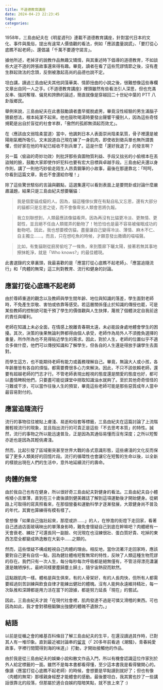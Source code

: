```yaml
---
title: 不道德教育講座
date: 2024-04-23 22:23:45
tags: 
categories:
---
```


1958年，三島由紀夫在《明星週刊》連載不道德教育講座，針對當代日本的文化、事件與風俗，提出有違常人價值觀的看法，例如「應該盡量說謊」、「要打從心底瞧不起老師」、還倡議「千萬不要遵守諾言」。

據他所述，老掉牙的說教作品無趣又矯情，與其重述時下倡導的道德教育，不如談些大逆不道的誇張故事還來得有趣。畢竟，讀者在看了這些荒謬情節之後，沒有產生群起效法的念頭，反倒被激起高尚的品德也說不定。

坦白講，讀過三島由紀夫其他詞藻華美、情節扭曲的小說之後，很難想像這些專欄文章出自同一人之手。《不道德教育講座》裡頭雖然有些看法引人深思，但也充滿反串、強詞奪理、偏見和誇飾的論述，簡直就像是穿越回二十世紀中葉的 PTT 八卦版鄉民。

<!-- more -->

舉例來說，三島由紀夫在此書鼓勵讀者盡早擺脫處男，畢竟沒性經驗的男生滿腦子猥褻想法，根本純潔不起來。他也鼓吹喝湯時要發出聲響干擾別人，因為這些奇怪規範是出自於盲從的社會羊群，「傲然的孤郎無須起而效尤」。

在〈應該由文弱陰柔當道〉當中，他諷刺日本人表面崇尚陰柔氣質，骨子裡還是被陽剛氣概所吸引。文末說道自己現在練了一身肌肉，即使收到徵兵單也無所謂畏懼，但好家在他的年紀已經收不到兵單了。這是什麼「還好我退了」的發言啊？

另一篇〈偷盜的奇妙功效〉則批評那些貪圖物質利益、手段又拙劣的小偷根本在丟盜賊的臉，鼓勵大家即使作奸犯科也要有宏大目標與卓越手段。三島由紀夫還以身作則，講了一則他巧妙偷走陌生人昂貴鋼筆的小故事，最後在那邊靠北：「呵呵，你看到這篇文章，我也不會還給你喔！」

除了這些驚世駭俗的言論與觀點，這選集還可以看到表面上是要問卦或討論什麼嚴肅議題，結果只是三島由紀夫想要曬貓：

> 我是個愛貓成癡的人。因為，貓這種傢伙實在有點自私又忘恩，還有大部分的貓都只是忘恩之徒，而不會像卑劣人類會恩將仇報。

> 我立刻聯想到，人類最應該像貓看齊。因為再沒有比貓更冷淡、更無情、更韌性，並且絕不任由人類擺弄的動物了！牠恐怕也是最不容易被催眠成功的動物吧。因此，我也想要模仿貓，盡量讓自己變得冷淡、薄情、麻木不仁、自主獨立……。而且，只在想吃魚的時候，才願意發出撒嬌的喵喵聲。

> 比如，有隻貓剛從廚房偷吃了一條魚，來到簷廊下曬太陽，接著若無其事地擦抹乾淨，就是「Who knows?」的最佳體現。

此書選錄的文章裏頭，我最喜歡的是「應當打從心底瞧不起老師」、「應當追隨流行」和「肉體的無常」這三則對教育、流行和健身的討論。

## 應當打從心底瞧不起老師

由於尊師重道的觀念以及教師與學生間年齡、地位與知識的落差，學生面對老師時，不免產生崇敬、害怕或依靠等感受。若這層關係僅止於知識的傳授也罷，可是某些教師的控制欲可能干預了學生的價值觀與人生抉擇，蔑視了個體決定自我前途的責任與權利。

老師在知識上未必全面，在情感上脫離青春期太遠，未必能設身處地體會學生的困擾。其次，決策的後果無論利弊都得由個人承受，老師作為局外人不須擔負選擇的重量，所作所為也不見得貼近學生的需求。因此，對於人生，老師的位置似乎不適合多做什麼，他們可以傳授知識和了解學生，但各自的人生還是得放手讓學生去面對。

而學生這方，也不能期待老師有能力或義務理解自己。畢竟，無論大人或小孩，各年齡層皆有各自的煩惱，都需要費很多心力來解決。因此，不只不該依賴老師，還要有超越老師的鬥志才行。不管老師表現出輕視的態度還是關愛的態度也好，都可以盡情睥睨他們，只要盡可能從課堂中撈取知識油水就夠了。至於其他奇奇怪怪的刁難或干涉，可以當作往後人生的預習，畢竟這些老師可能是那些惡質成年人當中最容易對付的。

## 應當追隨流行

流行的事物往往被貼上膚淺、易逝和俗套等標籤，三島由紀夫在這篇討論了上流階層輕視流行的現象，並且指出流行的可貴正是這些「不去思考本質」的特性。誠然，流行的事物之所以能迅速普及，正是因為其通俗易懂而沒有深度；之所以短暫亦逝也是因為其輕佻膚淺。

然而，比起引發了區域衝突甚至世界大戰的各式意識形態，這些膚淺的文化反而保留了更多人類美好的回憶片段。流行的循環性也會讓它在短暫的生命以後，以全新的樣貌出現在人們的生活中，意外地延續流行的壽命。

## 肉體的無常

由於我自己也有在健身，所以很好奇三島由紀夫對健身的看法。三島由紀夫自小體格矮小且單薄，直到在三十歲後讀到健美雜誌了解到這項運動後才開始健身。從網路上可取得的寫真照看來，在那個營養和運動科學才逐漸發展，大眾健身尚不普及的年代，其實也算練得有模有樣了。

曾想像「如果自己強壯起來，那麼或許……」的人，在慘澹的街燈下走回家，看著自己透過店面玻璃映出的單薄身影時，難免會懷疑自己到底在幹嘛吧？肉體總有一天會衰老、練壯了可還長同一副臉、何況現在也沒練很壯、蛋白質好貴、吃掉的東西怎麼全都變成熱逸散在大氣中……之類的。

然而，這些懷疑不構成輕視自己肉體的理由。相反地，當你流著汗走回家時，應該要對自己更有自信一點，因為健壯體格短暫無常的特性，反映了人類這種生物荒謬的存在。我們只有一次人生，每分每秒每次呼吸都是絕無僅有，不管活得漂亮瀟灑還是醜陋掙扎，最終同樣要塵歸塵土歸土，隨宇宙熱寂而默然。

這點跟肌肉一樣。體格是與生俱來，有的人骨架好，有的人長肉快，但所有人都需要經過刻苦訓練與飲食自律才能練出健壯的體魄。沒有人能夠永遠維持精壯，每一次臥推和深蹲都是用力活在當下的證據，都是努力延長「現在」的嘗試。

因此，三島由紀夫才說「在現代社會裡，肌肉發達不過是可憐又滑稽的東西。可也因為如此，我才會對積極鍛鍊出強健的體魄不遺餘力。」


## 結語

以前是從楯之會的維基百科條目了解三島由紀夫的生平，在還沒讀過其作時，已對其人有一堆印象。直到最近被討論串的[留言](https://www.ptt.cc/bbs/Gossiping/M.1677326783.A.D04.html)（「 20多年前看過《潮騷》，青春純愛故事，字裡行間聞得到海的味道」）打動，才開始接觸他的作品。

由於我是從三島由紀夫的娛樂小說和散文作品入門，所以有機會認識這位作家別於外人給定標籤的一面。雖然不是每本書都看得懂，至少這本書我是看得蠻開心的。像讀〈應當打從心底瞧不起老師〉的時候，會想要是早點讀到就好了；但也有像〈肉體的無常〉那樣親身經歷才能體會的感動。最後要坦白，我其實也抄了一些講話很靠北的段落，但那屬於適合自娛的陰暗笑點，就不放上來了 :)

